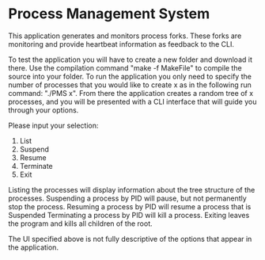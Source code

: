 # Process Management System

This application generates and monitors process forks. These forks are monitoring and provide heartbeat information as feedback to the CLI.

To test the application you will have to create a new folder and download it there. Use the compilation command "make -f MakeFile" to compile the source into your folder. To run the application you only need to specify the number of processes that you would like to create x as in the following run command: "./PMS x". From there the application creates a random tree of x processes, and you will be presented with a CLI interface that will guide you through your options. 

Please input your selection:
 1. List
 2. Suspend
 3. Resume
 4. Terminate
 5. Exit

Listing the processes will display information about the tree structure of the processes.
Suspending a process by PID will pause, but not permanently stop the process. 
Resuming a process by PID will resume a process that is Suspended
Terminating a process by PID will kill a process. 
Exiting leaves the program and kills all children of the root. 

The UI specified above is not fully descriptive of the options that appear in the application. 
